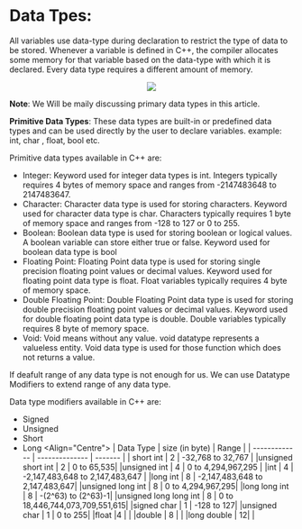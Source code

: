# Data Tpes:

All variables use data-type during declaration to restrict the type of data to be stored. Whenever a variable is defined in C++, the compiler allocates some memory for that variable based on the data-type with which it is declared. Every data type requires a different amount of memory.

<div style="text-align:center"><img src="https://media.geeksforgeeks.org/wp-content/cdn-uploads/20191113115600/DatatypesInC.png" /></div>

<b>Note</b>: We Will be maily discussing primary data types in this article.

<b>Primitive Data Types</b>: These data types are built-in or predefined data types and can be used directly by the user to declare variables. example: int, char , float, bool etc.
    
Primitive data types available in C++ are: 
- Integer: Keyword used for integer data types is int. Integers typically requires 4 bytes of memory space and ranges from -2147483648 to 2147483647. 
- Character: Character data type is used for storing characters. Keyword used for character data type is char. Characters typically requires 1 byte of memory space and ranges from -128 to 127 or 0 to 255.
- Boolean: Boolean data type is used for storing boolean or logical values. A boolean variable can store either true or false. Keyword used for boolean data type is bool
- Floating Point: Floating Point data type is used for storing single precision floating point values or decimal values. Keyword used for floating point data type is float. Float variables typically requires 4 byte of memory space.
- Double Floating Point: Double Floating Point data type is used for storing double precision floating point values or decimal values. Keyword used for double floating point data type is double. Double variables typically requires 8 byte of memory space.
- Void: Void means without any value. void datatype represents a valueless entity. Void data type is used for those function which does not returns a value. 


If deafult range of any data type is not enough for us. We can use Datatype Modifiers to extend range of any data type.

Data type modifiers available in C++ are: 
- Signed
- Unsigned
- Short
- Long
<Align="Centre">
| Data Type     | size (in byte) |  Range  |
| ------------- | -------------- | ------- |
| short int |	2	| -32,768 to 32,767 |
|unsigned short int |	2 |	0 to 65,535|
|unsigned int |	4	| 0 to 4,294,967,295 |
|int |	4	| -2,147,483,648 to 2,147,483,647 |
|long int |	8	| -2,147,483,648 to 2,147,483,647|
|unsigned long int |	8	| 0 to 4,294,967,295|
|long long int |	8	| -(2^63) to (2^63)-1|
|unsigned long long int |	8	| 0 to 18,446,744,073,709,551,615|
|signed char |	1	| -128 to 127|
|unsigned char |	1	| 0 to 255|
|float	|4	| | 
|double	| 8	 | |
|long double	| 12| |
</Align>